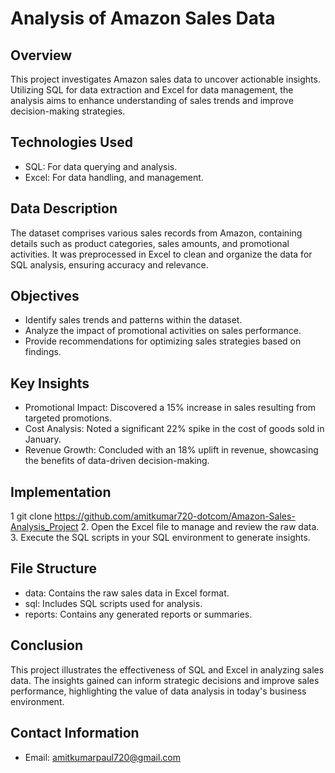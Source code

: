 # Analysis of Amazon Sales Data

## Overview
This project investigates Amazon sales data to uncover actionable insights. Utilizing SQL for data extraction and Excel for data management, the analysis aims to enhance understanding of sales trends and improve decision-making strategies.

## Technologies Used
- SQL: For data querying and analysis.
- Excel: For data handling,  and management.

## Data Description
The dataset comprises various sales records from Amazon, containing details such as product categories, sales amounts, and promotional activities. It was preprocessed in Excel to clean and organize the data for SQL analysis, ensuring accuracy and relevance.

## Objectives
- Identify sales trends and patterns within the dataset.
- Analyze the impact of promotional activities on sales performance.
- Provide recommendations for optimizing sales strategies based on findings.

## Key Insights
- Promotional Impact: Discovered a 15% increase in sales resulting from targeted promotions.
- Cost Analysis: Noted a significant 22% spike in the cost of goods sold in January.
- Revenue Growth: Concluded with an 18% uplift in revenue, showcasing the benefits of data-driven decision-making.

## Implementation 

1  git clone https://github.com/amitkumar720-dotcom/Amazon-Sales-Analysis_Project
2. Open the Excel file to manage and review the raw data.
3. Execute the SQL scripts in your SQL environment to generate insights.

## File Structure
- data: Contains the raw sales data in Excel format.
- sql: Includes SQL scripts used for analysis.
- reports: Contains any generated reports or summaries.

## Conclusion
This project illustrates the effectiveness of SQL and Excel in analyzing sales data. The insights gained can inform strategic decisions and improve sales performance, highlighting the value of data analysis in today's business environment.

## Contact Information
- Email: amitkumarpaul720@gmail.com
